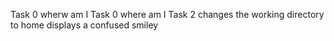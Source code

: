 Task 0 wherw am I
Task 0 where am I
Task 2 changes the working directory to home
displays a confused smiley
